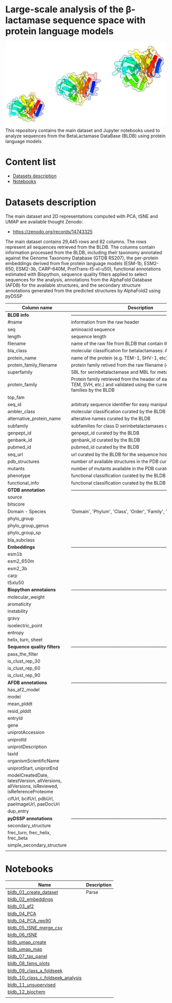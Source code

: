 # Large-scale analysis of the β-lactamase sequence space with protein language models
<img src="https://github.com/miangoar/protein_language_models_for_betalactamases_analysis/blob/main/images/blas.png" alt="Texto alternativo">
This repository contains the main dataset and Jupyter notebooks used to analyze sequences from the BetaLactamase DataBase (BLDB) using protein language models

# Content list
- [Datasets description](https://github.com/miangoar/Betalactamase-analysis-with-machine-learning?tab=readme-ov-file#datasets-description)
- [Notebooks](https://github.com/miangoar/Betalactamase-analysis-with-machine-learning?tab=readme-ov-file#notebooks)

# Datasets description 

The main dataset and 2D representations computed with PCA, tSNE and UMAP are available thought Zenodo:
- <https://zenodo.org/records/14743325>

The main dataset contains 29,445 rows and 82 columns. The rows represent all sequences retrieved from the BLDB. The columns contain information processed from the BLDB, including their taxonomy annotated against the Genome Taxonomy Database (GTDB RS207), the per-protein embeddings derived from five protein language models (ESM-1b, ESM2-650, ESM2-3b, CARP-640M, ProtTrans-t5-xl-u50), functional annotations estimated with Biopython, sequence quality filters applied to select sequences for the analysis, annotations from the AlphaFold Database (AFDB) for the available structures, and the secondary structure annotations generated from the predicted structures by AlphaFold2 using pyDSSP

| Column name | Description | 
|-----------|-----------| 
| **BLDB info** | ——————————————————————————————— |
| #name | information from the raw header |
| seq | aminoacid sequence  |
| length | sequence length |
| filename | name of the raw file from BLDB that contain the sequence |
| bla_class | molecular classification for betalactamases: A, B, C and D |
| protein_name | name of the protein (e.g. TEM-1, SHV-1, etc) |
| protein_family_filename | protein family retived from the raw filename (eg. TEM, SVH, etc) |
| superfamily | SBL for serinbetalactamase and MBL for metalobetalactamase |
| protein_family | Protein family retrieved from the header of each sequence (e.g., TEM, SVH, etc.) and validated using the current list of recognized families by the BLDB |
| top_fam |  |
| seq_id | arbitraty sequence identifier for easy manipulation |
| ambler_class | molecular classification curated by the BLDB |
| alternative_protein_name | alterative names curated by the BLDB |
| subfamily | subfamilies for class D serinbetalactamases curated by the BLDB |
| genpept_id | genpept_id curated by the BLDB |
| genbank_id | genbank_id curated by the BLDB |
| pubmed_id | pubmed_id curated by the BLDB|
| seq_url | url curated by the BLDB for the sequence hosted in NCBI  |
| pdb_structures | number of available structures in the PDB curated by the BLDB |
| mutants | number of mutants available in the PDB curated by the BLDB |
| phenotype | functional classification curated by the BLDB |
| functional_info | functional classification curated by the BLDB |
| **GTDB annotation** | ——————————————————————————————— |
| source |  |
| bitscore |  |
| Domain - Species | 'Domain', 'Phylum', 'Class', 'Order', 'Family', 'Genus', 'Species' |
| phylo_group |  |
| phylo_group_genus |  |
| phylo_group_sp |  |
| bla_subclass |  |
| **Embeddings** |  ——————————————————————————————— |
| esm1b |  |
| esm2_650m |  |
| esm2_3b |  |
| carp |  |
| t5xlu50 |  |
| **Biopython annotaions** | ——————————————————————————————— |
| molecular_weight |  |
| aromaticity |  |
| instability |  |
| gravy |  |
| isoelectric_point |  |
| entropy |  |
| helix, turn, sheet |  |
| **Sequence quality filters** |  ——————————————————————————————— |
| pass_the_filter |  |
| is_clust_rep_30 |  |
| is_clust_rep_60 |  |
| is_clust_rep_90 |  |
| **AFDB annotations** |  ——————————————————————————————— |
| has_af2_model |  |
| model |  |
| mean_plddt |  |
| resid_plddt |  |
| entryId |  |
| gene |  |
| uniprotAccession |  |
| uniprotId |  |
| uniprotDescription |  |
| taxId |  |
| organismScientificName |  |
| uniprotStart, uniprotEnd |  |
| modelCreatedDate, latestVersion, allVersions, allVersions, isReviewed, isReferenceProteome |  |
| cifUrl, bcifUrl, pdbUrl, paeImageUrl, paeDocUrl |  |
| dup_entry |  |
| **pyDSSP annotations** |  ——————————————————————————————— |
| secondary_structure |  |
| frec_turn, frec_helix, frec_beta  |  |
| simple_secondary_structure |  |
|  |  |



# Notebooks 

| Name | Description | 
|-----------|-----------| 
| [bldb_01_create_dataset](https://github.com/miangoar/Betalactamase-analysis-with-machine-learning/blob/main/notebooks/bldb_01_create_dataset.ipynb) | Parse |
| [bldb_02_embeddings](https://github.com/miangoar/Betalactamase-analysis-with-machine-learning/blob/main/notebooks/bldb_02_embeddings.ipynb) |  |
| [bldb_03_af2](https://github.com/miangoar/Betalactamase-analysis-with-machine-learning/blob/main/notebooks/bldb_03_af2.ipynb) |  |
| [bldb_04_PCA](https://github.com/miangoar/Betalactamase-analysis-with-machine-learning/blob/main/notebooks/bldb_04_PCA.ipynb) |  |
| [bldb_04_PCA_rep90](https://github.com/miangoar/Betalactamase-analysis-with-machine-learning/blob/main/notebooks/bldb_04_PCA_rep90.ipynb) |  |
| [bldb_05_tSNE_merge_csv](https://github.com/miangoar/Betalactamase-analysis-with-machine-learning/blob/main/notebooks/bldb_05_tSNE_merge_csv.ipynb) |  |
| [bldb_06_tSNE](https://github.com/miangoar/Betalactamase-analysis-with-machine-learning/blob/main/notebooks/bldb_06_tSNE.ipynb) |  |
| [bldb_umap_create](https://github.com/miangoar/Betalactamase-analysis-with-machine-learning/blob/main/notebooks/bldb_umap_create.ipynb) |  |
| [bldb_umap_map](https://github.com/miangoar/Betalactamase-analysis-with-machine-learning/blob/main/notebooks/bldb_umap_map.ipynb) |  |
| [bldb_07_tax_panel](https://github.com/miangoar/Betalactamase-analysis-with-machine-learning/blob/main/notebooks/bldb_07_tax_panel.ipynb) |  |
| [bldb_08_fams_plots](https://github.com/miangoar/Betalactamase-analysis-with-machine-learning/blob/main/notebooks/bldb_08_fams_plots.ipynb) |  |
| [bldb_09_class_a_foldseek](https://github.com/miangoar/Betalactamase-analysis-with-machine-learning/blob/main/notebooks/bldb_09_class_a_foldseek.ipynb) |  |
| [bldb_10_class_c_foldseek_analysis](https://github.com/miangoar/Betalactamase-analysis-with-machine-learning/blob/main/notebooks/bldb_10_class_c_foldseek_analysis.ipynb) |  |
| [bldb_11_unsupervised](https://github.com/miangoar/Betalactamase-analysis-with-machine-learning/blob/main/notebooks/bldb_11_unsupervised.ipynb) |  |
| [bldb_12_biochem](https://github.com/miangoar/Betalactamase-analysis-with-machine-learning/blob/main/notebooks/bldb_12_biochem.ipynb) |  |
| []() |  |
